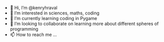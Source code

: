 - 👋 Hi, I’m @kenryhraval
- 👀 I’m interested in sciences, maths, coding
- 🌱 I’m currently learning coding in Pygame
- 💞️ I’m looking to collaborate on learning more about different spheres of programming
- 📫 How to reach me ...

<!---
kenryhraval/kenryhraval is a ✨ special ✨ repository because its `README.md` (this file) appears on your GitHub profile.
You can click the Preview link to take a look at your changes.
--->
